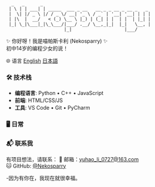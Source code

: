       _   _      _                                         
     | \ | | ___| | _____  ___ _ __   __ _ _ __ _ __ _   _ 
     |  \| |/ _ \ |/ / _ \/ __| '_ \ / _` | '__| '__| | | |
     | |\  |  __/   < (_) \__ \ |_) | (_| | |  | |  | |_| |
     |_| \_|\___|_|\_\___/|___/ .__/ \__,_|_|  |_|   \__, |
                          |_|                    |___/ 

✨ 你好呀！我是喵帕斯卡利 (Nekosparry) ✨  
初中14岁的编程少女的说！

🌐 语言
[English](README.md)  [日本語](README_JA.md)

### 🛠️ 技术栈
- **编程语言**: Python • C++ • JavaScript
- **前端**: HTML/CSS/JS
- **工具**: VS Code • Git • PyCharm

### 🖥 日常


### 📬 联系我
有项目想法，请联系：
📧 邮箱：[yuhao_li_0727@163.com](mailto:yuhao_li_0727@163.com)  
🐱 GitHub: [@Nekosparry](https://github.com/Nekosparry)

-因为有你在，我现在就很幸福。

